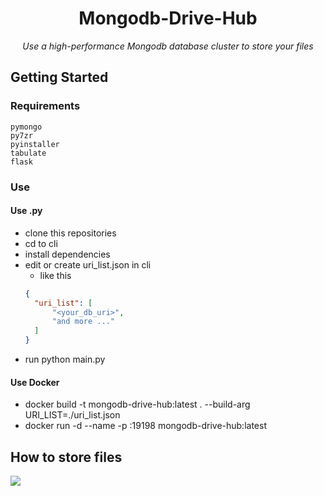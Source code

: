 <div align="center">

<h1>Mongodb-Drive-Hub</h1>

<i>Use a high-performance Mongodb database cluster to store your files</i>

</div>

## Getting Started

### Requirements

```
pymongo
py7zr
pyinstaller
tabulate
flask
```


### Use

#### Use .py
- clone this repositories
- cd to cli
- install dependencies
- edit or create uri_list.json in cli
  - like this
  ```json
  {
    "uri_list": [
        "<your_db_uri>",
        "and more ..."
    ]
  }
  ```
- run python main.py

#### Use Docker

- docker build -t mongodb-drive-hub:latest . --build-arg URI_LIST=./uri_list.json
- docker run -d --name <your-container-name> -p <your-container-port>:19198 mongodb-drive-hub:latest

## How to store files

![](https://github.com/Anjiurine/Mongodb-Drive-Hub/assets/147403913/5d98a626-81f5-44ed-9481-6991114ab39b)
